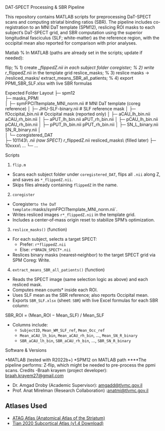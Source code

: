  DAT‑SPECT Processing & SBR Pipeline

This repository contains MATLAB scripts for preprocessing  DaT-SPECT scans and computing striatal binding ratios (SBR). The pipeline includes co-registration to an MNI DaT template (SPM12), reslicing ROI masks to each subject’s DaT-SPECT grid, and SBR computation using the superior longitudinal fasciculus (SLF; white-matter) as the reference region, with the occipital mean also reported for comparison with prior analyses.

Matlab
% In MATLAB (paths are already set in the scripts; update if needed):

flip;                       % 1) create *_flippedZ.nii in each subject folder
coregister;               % 2) write r*_flippedZ.nii in the template grid
reslice_masks;                         % 3) reslice masks → <subject>/resliced_masks/
extract_means_SBR_all_patients;        % 4) export PPMI_SBR_SLF.xlsx with live SBR formulas

 Expected Folder Layout
├─ spm12\
├─ masks_PPMI\
│   ├─ symFPCITtemplate_MNI_norm.nii        # MNI DaT template (coreg reference)
│   ├─ JHU-SLF-binary.nii                    # SLF reference mask
│   ├─ fOccipital_bin.nii                    # Occipital mask (reported only)
│   ├─ aCAU_lh_bin.nii  aCAU_rh_bin.nii
│   ├─ aPUT_lh_bin.nii  aPUT_rh_bin.nii
│   ├─ pCAU_lh_bin.nii  pCAU_rh_bin.nii
│   ├─ pPUT_lh_bin.nii  pPUT_rh_bin.nii
│   ├─ SN_L_binary.nii  SN_R_binary.nii
│   
│
└─ coregistered_DAT\
    ├─ 101143\   *.nii  (raw SPECT)  r*_flippedZ.nii  resliced_masks\ (filled later)
    ├─ 10xxxx\   ...
    └─ ...

 Scripts

1) `flip.m`
* Scans each subject folder under `coregistered_DAT`, flips all `.nii` along Z, and saves as `*_flippedZ.nii`.
* Skips files already containing `flippedZ` in the name.

 2) `coregister`
* Coregister` to the DaT template: `masks/symFPCITtemplate_MNI_norm.nii`.
* Writes resliced images `r*_flippedZ.nii` in the template grid.
* Includes a center‑of‑mass origin reset to stabilize SPM’s optimization.

 3) `reslice_masks()` (function)
* For each subject, selects a target SPECT:
  * Prefer: `r*flippedZ.nii`
  * Else:   `r*BRAIN_SPECT*.nii`
* Reslices binary masks (nearest‑neighbor) to the target SPECT grid via SPM Coreg: Write.

 4) `extract_means_SBR_all_patients()` (function)
* Reads the SPECT image (same selection logic as above) and each resliced mask.
* Computes mean counts* inside each ROI.
* Uses  SLF mean as the  SBR reference; also reports Occipital mean.
* Exports `SBR_SLF.xlsx` (sheet: `SBR`) with live Excel formulas for each SBR column:

SBR_ROI = (Mean_ROI − Mean_SLF) / Mean_SLF


* Columns include:
  * `SubjectID`, `Mean_WM_SLF_ref`, `Mean_Occ_ref`
  * `Mean_aCAU_lh_bin`, `Mean_aCAU_rh_bin`, …, `Mean_SN_R_binary`
  * `SBR_aCAU_lh_bin`, `SBR_aCAU_rh_bin`, …, `SBR_SN_R_binary`


 Software & Versions

*MATLAB  (tested with R2022b+)
*SPM12 on MATLAB path
****The pipeline performs: Z‑flip, which might be needed to pre-process the ppmi scans.
Credits
 -Braah krayem (project developer): braah.krayem27@gmail.com
- Dr. Amgad Droby (Academic Supervisor): amgadd@tlvmc.gov.il
- Prof. Anat Mirelman (Research Collaboration) :anatmi@tlvmc.gov.il
## Atlases Used
- [ATAG Atlas (Anatomical Atlas of the Striatum)](https://www.nitrc.org/projects/atag/)  
- [Tian 2020 Subcortical Atlas (v1.4 Download)](https://www.nitrc.org/frs/download.php/13364/Tian2020MSA_v1.4.zip)
